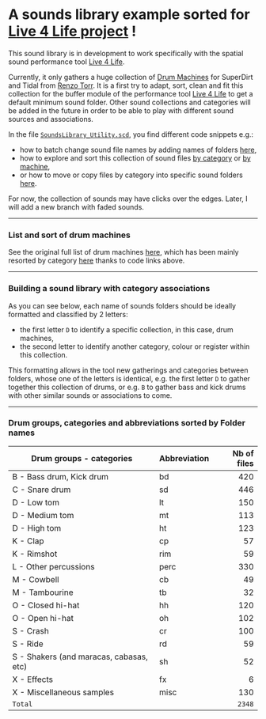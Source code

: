 # A sounds library example sorted for [Live 4 Life project](https://github.com/Xon77/Live4Life) !

This sound library is in development to work specifically with the spatial sound performance tool [Live 4 Life](https://github.com/Xon77/Live4Life).

Currently, it only gathers a huge collection of [Drum Machines](https://github.com/ritchse/tidal-drum-machines/tree/main/machines) for SuperDirt and Tidal from [Renzo Torr](https://github.com/ritchse). It is a first try to adapt, sort, clean and fit this collection for the buffer module of the performance tool [Live 4 Life](https://github.com/Xon77/Live4Life) to get a default minimum sound folder. Other sound collections and categories will be added in the future in order to be able to play with different sound sources and associations.

In the file [`SoundsLibrary_Utility.scd`](/SoundsLibrary_Utility.scd), you find different code snippets e.g.: 
* how to batch change sound file names by adding names of folders [here](/SoundsLibrary_Utility.scd#L44-L123), 
* how to explore and sort this collection of sound files [by category](/SoundsLibrary_Utility.scd#L131-L187) or [by machine](/SoundsLibrary_Utility.scd#L412-L418),
* or how to move or copy files by category into specific sound folders [here](/SoundsLibrary_Utility.scd#L199-L220).

For now, the collection of sounds may have clicks over the edges. Later, I will add a new branch with faded sounds. 


---

### List and sort of drum machines

See the original full list of drum machines [here](https://github.com/Xon77/tidal-drum-machines/tree/main/machines), which has been mainly resorted by category [here](/DrumMachines) thanks to code links above.

---

### Building a sound library with category associations

As you can see below, each name of sounds folders should be ideally formatted and classified by 2 letters:
* the first letter `D` to identify a specific collection, in this case, drum machines,
* the second letter to identify another category, colour or register within this collection.

This formatting allows in the tool new gatherings and categories between folders, whose one of the letters is identical, e.g. the first letter `D` to gather together this collection of drums, or e.g. `B` to gather bass and kick drums with other similar sounds or associations to come.


---


### Drum groups, categories and  abbreviations sorted by Folder names

| Drum groups - categories                     | Abbreviation |  Nb of files  |
|-------------------------------------|:------------|-----:|
| B - Bass drum, Kick drum                | bd          |  420 |
| C - Snare drum                          | sd          |  446 |
| D - Low tom                             | lt          |  150 |
| D - Medium tom                          | mt          |  113 |
| D - High tom                            | ht          |  123 |
| K - Clap                                | cp          |   57 |
| K - Rimshot                             | rim         |   59 |
| L - Other percussions                   | perc        |  330 |
| M - Cowbell                             | cb          |   49 |
| M - Tambourine                          | tb          |   32 |
| O - Closed hi-hat                       | hh          |  120 |
| O - Open hi-hat                         | oh          |  102 |
| S - Crash                               | cr          |  100 |
| S - Ride                                | rd          |   59 |
| S - Shakers (and maracas, cabasas, etc) | sh          |   52 |
| X - Effects                             | fx          |    6 |
| X - Miscellaneous samples               | misc        |  130 |
| `Total`                             |              | `2348` |
